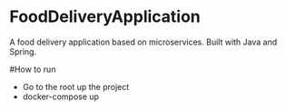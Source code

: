 # FoodDeliveryApplication
A food delivery application based on microservices. Built with Java and Spring.

#How to run
- Go to the root up the project 
- docker-compose up
